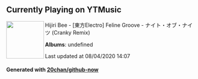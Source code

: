 ## Currently Playing on YTMusic

[<img align="left" width="100" src="https://i.ytimg.com/vi/QC50ABNVexg/sddefault.jpg?sqp=-oaymwEWCJADEOEBIAQqCghqEJQEGHgg6AJIWg&rs">](https://music.youtube.com/channel/UCzeXtGfstqeyVlBarK5py6w)

Hijiri Bee - [東方Electro] Feline Groove - ナイト・オブ・ナイツ (Cranky Remix)

**Albums**: undefined

Last updated at 08/04/2020 14:07

#### Generated with [20chan/github-now](https://github.com/20chan/github-now)


<!--
**20chan/20chan** is a ✨ _special_ ✨ repository because its `README.md` (this file) appears on your GitHub profile.

Here are some ideas to get you started:

- 🔭 I’m currently working on ...
- 🌱 I’m currently learning ...
- 👯 I’m looking to collaborate on ...
- 🤔 I’m looking for help with ...
- 💬 Ask me about ...
- 📫 How to reach me: ...
- 😄 Pronouns: ...
- ⚡ Fun fact: ...
-->
